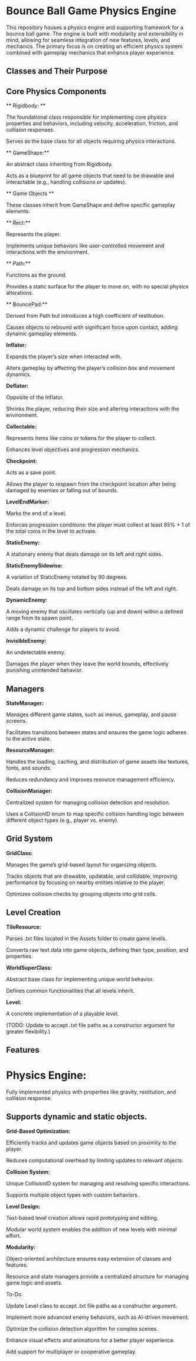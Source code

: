# Bounce Ball Game Physics Engine

This repository houses a physics engine and supporting framework for a bounce ball game. The engine is built with modularity and extensibility in mind, allowing for seamless integration of new features, levels, and mechanics. The primary focus is on creating an efficient physics system combined with gameplay mechanics that enhance player experience.

## Classes and Their Purpose

## Core Physics Components

** Rigidbody: **

The foundational class responsible for implementing core physics properties and behaviors, including velocity, acceleration, friction, and collision responses.

Serves as the base class for all objects requiring physics interactions.

** GameShape:** 

An abstract class inheriting from Rigidbody.

Acts as a blueprint for all game objects that need to be drawable and interactable (e.g., handling collisions or updates).

** Game Objects **

These classes inherit from GameShape and define specific gameplay elements:

** Rect:**

Represents the player.

Implements unique behaviors like user-controlled movement and interactions with the environment.

** Path:**

Functions as the ground.

Provides a static surface for the player to move on, with no special physics alterations.

** BouncePad:**

Derived from Path but introduces a high coefficient of restitution.

Causes objects to rebound with significant force upon contact, adding dynamic gameplay elements.

**Inflator:**

Expands the player’s size when interacted with.

Alters gameplay by affecting the player’s collision box and movement dynamics.

**Deflator:**

Opposite of the Inflator.

Shrinks the player, reducing their size and altering interactions with the environment.

**Collectable:**

Represents items like coins or tokens for the player to collect.

Enhances level objectives and progression mechanics.

**Checkpoint:**

Acts as a save point.

Allows the player to respawn from the checkpoint location after being damaged by enemies or falling out of bounds.

**LevelEndMarker:**

Marks the end of a level.

Enforces progression conditions: the player must collect at least 85% + 1 of the total coins in the level to activate.

**StaticEnemy:**

A stationary enemy that deals damage on its left and right sides.

**StaticEnemySidewise:**

A variation of StaticEnemy rotated by 90 degrees.

Deals damage on its top and bottom sides instead of the left and right.

**DynamicEnemy:**

A moving enemy that oscillates vertically (up and down) within a defined range from its spawn point.

Adds a dynamic challenge for players to avoid.

**InvisibleEnemy:**

An undetectable enemy.

Damages the player when they leave the world bounds, effectively punishing unintended behavior.

## Managers

**StateManager:**

Manages different game states, such as menus, gameplay, and pause screens.

Facilitates transitions between states and ensures the game logic adheres to the active state.

**ResourceManager:**

Handles the loading, caching, and distribution of game assets like textures, fonts, and sounds.

Reduces redundancy and improves resource management efficiency.

**CollisionManager:**

Centralized system for managing collision detection and resolution.

Uses a CollisionID enum to map specific collision handling logic between different object types (e.g., player vs. enemy).

## Grid System

**GridClass:**

Manages the game’s grid-based layout for organizing objects.

Tracks objects that are drawable, updatable, and collidable, improving performance by focusing on nearby entities relative to the player.

Optimizes collision checks by grouping objects into grid cells.

## Level Creation

**TileResource:**

Parses .txt files located in the Assets folder to create game levels.

Converts raw text data into game objects, defining their type, position, and properties.

**WorldSuperClass:**

Abstract base class for implementing unique world behavior.

Defines common functionalities that all levels inherit.

**Level:**

A concrete implementation of a playable level.

(TODO: Update to accept .txt file paths as a constructor argument for greater flexibility.)

## Features

# Physics Engine:

Fully implemented physics with properties like gravity, restitution, and collision response.

## Supports dynamic and static objects.

**Grid-Based Optimization:**

Efficiently tracks and updates game objects based on proximity to the player.

Reduces computational overhead by limiting updates to relevant objects.

**Collision System:**

Unique CollisionID system for managing and resolving specific interactions.

Supports multiple object types with custom behaviors.

**Level Design:**

Text-based level creation allows rapid prototyping and editing.

Modular world system enables the addition of new levels with minimal effort.

**Modularity:**

Object-oriented architecture ensures easy extension of classes and features.

Resource and state managers provide a centralized structure for managing game logic and assets.


To-Do

Update Level class to accept .txt file paths as a constructor argument.

Implement more advanced enemy behaviors, such as AI-driven movement.

Optimize the collision detection algorithm for complex scenes.

Enhance visual effects and animations for a better player experience.

Add support for multiplayer or cooperative gameplay.
